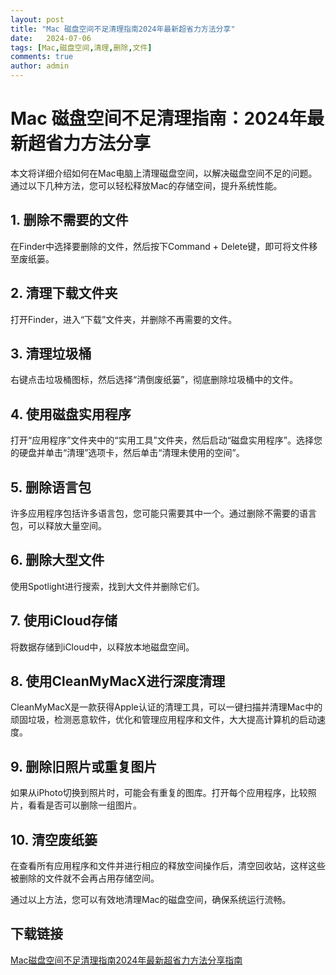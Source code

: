 ```yaml
---
layout: post
title: "Mac 磁盘空间不足清理指南2024年最新超省力方法分享"
date:   2024-07-06
tags: [Mac,磁盘空间,清理,删除,文件]
comments: true
author: admin
---
```

# Mac 磁盘空间不足清理指南：2024年最新超省力方法分享

本文将详细介绍如何在Mac电脑上清理磁盘空间，以解决磁盘空间不足的问题。通过以下几种方法，您可以轻松释放Mac的存储空间，提升系统性能。

## 1. 删除不需要的文件
在Finder中选择要删除的文件，然后按下Command + Delete键，即可将文件移至废纸篓。

## 2. 清理下载文件夹
打开Finder，进入“下载”文件夹，并删除不再需要的文件。

## 3. 清理垃圾桶
右键点击垃圾桶图标，然后选择“清倒废纸篓”，彻底删除垃圾桶中的文件。

## 4. 使用磁盘实用程序
打开“应用程序”文件夹中的“实用工具”文件夹，然后启动“磁盘实用程序”。选择您的硬盘并单击“清理”选项卡，然后单击“清理未使用的空间”。

## 5. 删除语言包
许多应用程序包括许多语言包，您可能只需要其中一个。通过删除不需要的语言包，可以释放大量空间。

## 6. 删除大型文件
使用Spotlight进行搜索，找到大文件并删除它们。

## 7. 使用iCloud存储
将数据存储到iCloud中，以释放本地磁盘空间。

## 8. 使用CleanMyMacX进行深度清理
CleanMyMacX是一款获得Apple认证的清理工具，可以一键扫描并清理Mac中的顽固垃圾，检测恶意软件，优化和管理应用程序和文件，大大提高计算机的启动速度。

## 9. 删除旧照片或重复图片
如果从iPhoto切换到照片时，可能会有重复的图库。打开每个应用程序，比较照片，看看是否可以删除一组图片。

## 10. 清空废纸篓
在查看所有应用程序和文件并进行相应的释放空间操作后，清空回收站，这样这些被删除的文件就不会再占用存储空间。

通过以上方法，您可以有效地清理Mac的磁盘空间，确保系统运行流畅。

## 下载链接

[Mac磁盘空间不足清理指南2024年最新超省力方法分享指南](https://pan.quark.cn/s/844861ba5432)